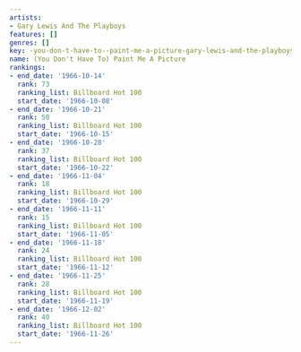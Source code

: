 ```yaml
---
artists:
- Gary Lewis And The Playboys
features: []
genres: []
key: -you-don-t-have-to--paint-me-a-picture-gary-lewis-and-the-playboys
name: (You Don't Have To) Paint Me A Picture
rankings:
- end_date: '1966-10-14'
  rank: 73
  ranking_list: Billboard Hot 100
  start_date: '1966-10-08'
- end_date: '1966-10-21'
  rank: 50
  ranking_list: Billboard Hot 100
  start_date: '1966-10-15'
- end_date: '1966-10-28'
  rank: 37
  ranking_list: Billboard Hot 100
  start_date: '1966-10-22'
- end_date: '1966-11-04'
  rank: 18
  ranking_list: Billboard Hot 100
  start_date: '1966-10-29'
- end_date: '1966-11-11'
  rank: 15
  ranking_list: Billboard Hot 100
  start_date: '1966-11-05'
- end_date: '1966-11-18'
  rank: 24
  ranking_list: Billboard Hot 100
  start_date: '1966-11-12'
- end_date: '1966-11-25'
  rank: 28
  ranking_list: Billboard Hot 100
  start_date: '1966-11-19'
- end_date: '1966-12-02'
  rank: 40
  ranking_list: Billboard Hot 100
  start_date: '1966-11-26'
---
```


